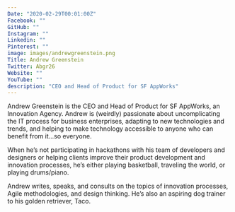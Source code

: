 ```yaml
---
Date: "2020-02-29T00:01:00Z"
Facebook: ""
GitHub: ""
Instagram: ""
Linkedin: ""
Pinterest: ""
image: images/andrewgreenstein.png
Title: Andrew Greenstein
Twitter: Abgr26
Website: ""
YouTube: ""
description: "CEO and Head of Product for SF AppWorks"
---
```

Andrew Greenstein is the CEO and Head of Product for SF AppWorks, an Innovation Agency. Andrew is (weirdly) passionate about uncomplicating the IT process for business enterprises, adapting to new technologies and trends, and helping to make technology accessible to anyone who can benefit from it...so everyone.

When he’s not participating in hackathons with his team of developers and designers or helping clients improve their product development and innovation processes, he’s either playing basketball, traveling the world, or playing drums/piano.

Andrew writes, speaks, and consults on the topics of innovation processes, Agile methodologies, and design thinking. He’s also an aspiring dog trainer to his golden retriever, Taco.
